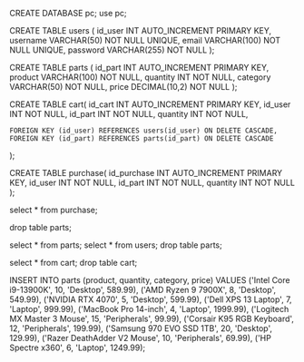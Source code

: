 CREATE DATABASE pc;
use pc;

CREATE TABLE users (
    id_user INT AUTO_INCREMENT PRIMARY KEY,
    username VARCHAR(50) NOT NULL UNIQUE,
    email VARCHAR(100) NOT NULL UNIQUE,
    password VARCHAR(255) NOT NULL
);

CREATE TABLE parts (
	id_part INT AUTO_INCREMENT PRIMARY KEY,
    product VARCHAR(100) NOT NULL,
    quantity INT NOT NULL,
    category VARCHAR(50) NOT NULL,
    price DECIMAL(10,2) NOT NULL
);

CREATE TABLE cart(
	id_cart INT AUTO_INCREMENT PRIMARY KEY,
	id_user INT NOT NULL,
    id_part INT NOT NULL,
    quantity INT NOT NULL,
	
    FOREIGN KEY (id_user) REFERENCES users(id_user) ON DELETE CASCADE,
    FOREIGN KEY (id_part) REFERENCES parts(id_part) ON DELETE CASCADE
);

CREATE TABLE purchase(
	id_purchase INT AUTO_INCREMENT PRIMARY KEY,
	id_user INT NOT NULL,
	id_part INT NOT NULL,
    quantity INT NOT NULL
);

select * from purchase;

drop table parts;

select * from parts;
select * from users;
drop table parts;

select * from cart;
drop table cart;

INSERT INTO parts (product, quantity, category, price) VALUES
('Intel Core i9-13900K', 10, 'Desktop', 589.99),
('AMD Ryzen 9 7900X', 8, 'Desktop', 549.99),
('NVIDIA RTX 4070', 5, 'Desktop', 599.99),
('Dell XPS 13 Laptop', 7, 'Laptop', 999.99),
('MacBook Pro 14-inch', 4, 'Laptop', 1999.99),
('Logitech MX Master 3 Mouse', 15, 'Peripherals', 99.99),
('Corsair K95 RGB Keyboard', 12, 'Peripherals', 199.99),
('Samsung 970 EVO SSD 1TB', 20, 'Desktop', 129.99),
('Razer DeathAdder V2 Mouse', 10, 'Peripherals', 69.99),
('HP Spectre x360', 6, 'Laptop', 1249.99);
